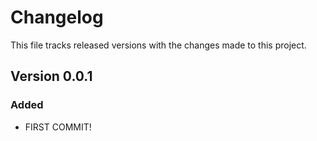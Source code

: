# Changelog

This file tracks released versions with the changes made to this project.

## Version 0.0.1

### Added

- FIRST COMMIT!
